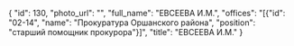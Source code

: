 {
    "id": 130,
    "photo_url": "",
    "full_name": "ЕВСЕЕВА И.М.",
    "offices": "[{\"id\": \"02-14\", \"name\": \"Прокуратура Оршанского района\", \"position\": \"старший помощник прокурора\"}]",
    "title": "ЕВСЕЕВА И.М."
}
